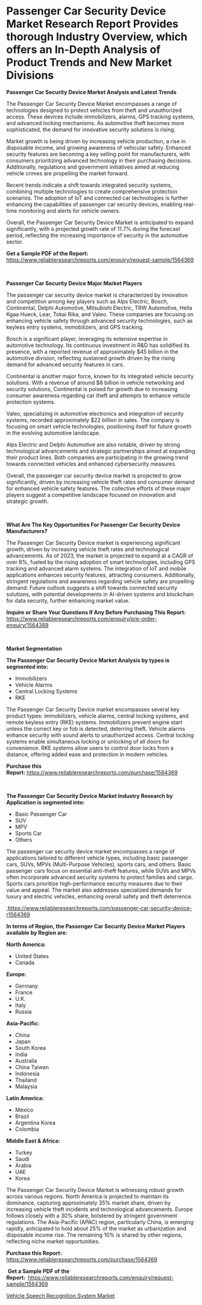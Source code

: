 <p><h1>Passenger Car Security Device Market Research Report Provides thorough Industry Overview, which offers an In-Depth Analysis of Product Trends and New Market Divisions</h1></p><p><strong>Passenger Car Security Device Market Analysis and Latest Trends</strong></p>
<p><p>The Passenger Car Security Device Market encompasses a range of technologies designed to protect vehicles from theft and unauthorized access. These devices include immobilizers, alarms, GPS tracking systems, and advanced locking mechanisms. As automotive theft becomes more sophisticated, the demand for innovative security solutions is rising. </p><p>Market growth is being driven by increasing vehicle production, a rise in disposable income, and growing awareness of vehicular safety. Enhanced security features are becoming a key selling point for manufacturers, with consumers prioritizing advanced technology in their purchasing decisions. Additionally, regulations and government initiatives aimed at reducing vehicle crimes are propelling the market forward.</p><p>Recent trends indicate a shift towards integrated security systems, combining multiple technologies to create comprehensive protection scenarios. The adoption of IoT and connected car technologies is further enhancing the capabilities of passenger car security devices, enabling real-time monitoring and alerts for vehicle owners.</p><p>Overall, the Passenger Car Security Device Market is anticipated to expand significantly, with a projected growth rate of 11.7% during the forecast period, reflecting the increasing importance of security in the automotive sector.</p></p>
<p><strong>Get a Sample PDF of the Report:&nbsp;</strong> <a href="https://www.reliableresearchreports.com/enquiry/request-sample/1564369?utm_campaign=2251&utm_medium=2&utm_source=Github&utm_content=ia&utm_term=30032025&utm_id=passenger-car-security-device">https://www.reliableresearchreports.com/enquiry/request-sample/1564369</a></p>
<p>&nbsp;</p>
<p><strong>Passenger Car Security Device Major Market Players</strong></p>
<p><p>The passenger car security device market is characterized by innovation and competition among key players such as Alps Electric, Bosch, Continental, Delphi Automotive, Mitsubishi Electric, TRW Automotive, Hella Kgaa Hueck, Lear, Tokai Rika, and Valeo. These companies are focusing on enhancing vehicle safety through advanced security technologies, such as keyless entry systems, immobilizers, and GPS tracking.</p><p>Bosch is a significant player, leveraging its extensive expertise in automotive technology. Its continuous investment in R&D has solidified its presence, with a reported revenue of approximately $45 billion in the automotive division, reflecting sustained growth driven by the rising demand for advanced security features in cars.</p><p>Continental is another major force, known for its integrated vehicle security solutions. With a revenue of around $8 billion in vehicle networking and security solutions, Continental is poised for growth due to increasing consumer awareness regarding car theft and attempts to enhance vehicle protection systems.</p><p>Valeo, specializing in automotive electronics and integration of security systems, recorded approximately $22 billion in sales. The company is focusing on smart vehicle technologies, positioning itself for future growth in the evolving automotive landscape.</p><p>Alps Electric and Delphi Automotive are also notable, driven by strong technological advancements and strategic partnerships aimed at expanding their product lines. Both companies are participating in the growing trend towards connected vehicles and enhanced cybersecurity measures.</p><p>Overall, the passenger car security device market is projected to grow significantly, driven by increasing vehicle theft rates and consumer demand for enhanced vehicle safety features. The collective efforts of these major players suggest a competitive landscape focused on innovation and strategic growth.</p></p>
<p>&nbsp;</p>
<p><strong>What Are The Key Opportunities For Passenger Car Security Device Manufacturers?</strong></p>
<p><p>The Passenger Car Security Device market is experiencing significant growth, driven by increasing vehicle theft rates and technological advancements. As of 2023, the market is projected to expand at a CAGR of over 8%, fueled by the rising adoption of smart technologies, including GPS tracking and advanced alarm systems. The integration of IoT and mobile applications enhances security features, attracting consumers. Additionally, stringent regulations and awareness regarding vehicle safety are propelling demand. Future outlook suggests a shift towards connected security solutions, with potential developments in AI-driven systems and blockchain for data security, further enhancing market value.</p></p>
<p><strong>Inquire or Share Your Questions If Any Before Purchasing This Report:</strong> <a href="https://www.reliableresearchreports.com/enquiry/pre-order-enquiry/1564369?utm_campaign=2251&utm_medium=2&utm_source=Github&utm_content=ia&utm_term=30032025&utm_id=passenger-car-security-device">https://www.reliableresearchreports.com/enquiry/pre-order-enquiry/1564369</a></p>
<p>&nbsp;</p>
<p><strong>Market Segmentation</strong></p>
<p><strong>The Passenger Car Security Device Market Analysis by types is segmented into:</strong></p>
<p><ul><li>Immobilizers</li><li>Vehicle Alarms</li><li>Central Locking Systems</li><li>RKE</li></ul></p>
<p><p>The Passenger Car Security Device market encompasses several key product types: immobilizers, vehicle alarms, central locking systems, and remote keyless entry (RKE) systems. Immobilizers prevent engine start unless the correct key or fob is detected, deterring theft. Vehicle alarms enhance security with sound alerts to unauthorized access. Central locking systems enable simultaneous locking or unlocking of all doors for convenience. RKE systems allow users to control door locks from a distance, offering added ease and protection in modern vehicles.</p></p>
<p><strong>Purchase this Report:&nbsp;</strong><a href="https://www.reliableresearchreports.com/purchase/1564369?utm_campaign=2251&utm_medium=2&utm_source=Github&utm_content=ia&utm_term=30032025&utm_id=passenger-car-security-device">https://www.reliableresearchreports.com/purchase/1564369</a></p>
<p>&nbsp;</p>
<p><strong>The Passenger Car Security Device Market Industry Research by Application is segmented into:</strong></p>
<p><ul><li>Basic Passenger Car</li><li>SUV</li><li>MPV</li><li>Sports Car</li><li>Others</li></ul></p>
<p><p>The passenger car security device market encompasses a range of applications tailored to different vehicle types, including basic passenger cars, SUVs, MPVs (Multi-Purpose Vehicles), sports cars, and others. Basic passenger cars focus on essential anti-theft features, while SUVs and MPVs often incorporate advanced security systems to protect families and cargo. Sports cars prioritize high-performance security measures due to their value and appeal. The market also addresses specialized demands for luxury and electric vehicles, enhancing overall safety and theft deterrence.</p></p>
<p><a href="https://www.reliableresearchreports.com/passenger-car-security-device-r1564369?utm_campaign=2251&utm_medium=2&utm_source=Github&utm_content=ia&utm_term=30032025&utm_id=passenger-car-security-device">&nbsp;https://www.reliableresearchreports.com/passenger-car-security-device-r1564369</a></p>
<p><strong>In terms of Region, the Passenger Car Security Device Market Players available by Region are:</strong></p>
<p>
    <p> <strong> North America: </strong>
        <ul>
            <li>United States</li>
            <li>Canada</li>
        </ul>
        </p> 
    <p> <strong> Europe: </strong>
        <ul>
            <li>Germany</li>
            <li>France</li>
            <li>U.K.</li>
            <li>Italy</li>
            <li>Russia</li>
        </ul>
        </p> 
    <p> <strong> Asia-Pacific: </strong>
        <ul>
            <li>China</li>
            <li>Japan</li>
            <li>South Korea</li>
            <li>India</li>
            <li>Australia</li>
            <li>China Taiwan</li>
            <li>Indonesia</li>
            <li>Thailand</li>
            <li>Malaysia</li>
        </ul>
        </p> 
    <p> <strong> Latin America: </strong>
        <ul>
            <li>Mexico</li>
            <li>Brazil</li>
            <li>Argentina Korea</li>
            <li>Colombia</li>
        </ul>
        </p> 
    <p> <strong> Middle East & Africa: </strong>
        <ul>
            <li>Turkey</li>
            <li>Saudi</li>
            <li>Arabia</li>
            <li>UAE</li>
            <li>Korea</li>
        </ul>
    </p>
    </p>
<p><p>The Passenger Car Security Device Market is witnessing robust growth across various regions. North America is projected to maintain its dominance, capturing approximately 35% market share, driven by increasing vehicle theft incidents and technological advancements. Europe follows closely with a 30% share, bolstered by stringent government regulations. The Asia-Pacific (APAC) region, particularly China, is emerging rapidly, anticipated to hold about 25% of the market as urbanization and disposable income rise. The remaining 10% is shared by other regions, reflecting niche market opportunities.</p></p>
<p><strong>Purchase this Report: </strong><a href="https://www.reliableresearchreports.com/purchase/1564369?utm_campaign=2251&utm_medium=2&utm_source=Github&utm_content=ia&utm_term=30032025&utm_id=passenger-car-security-device">https://www.reliableresearchreports.com/purchase/1564369</a></p>
<p>&nbsp;<strong>Get a Sample PDF of the Report:&nbsp;&nbsp;</strong><a href="https://www.reliableresearchreports.com/enquiry/request-sample/1564369?utm_campaign=2251&utm_medium=2&utm_source=Github&utm_content=ia&utm_term=30032025&utm_id=passenger-car-security-device">https://www.reliableresearchreports.com/enquiry/request-sample/1564369</a></p>
<p><strong></strong></p>
<p><p><a href="https://github.com/AngelaWalsh696/Market-Research-Report-List-2/blob/main/vehicle-speech-recognition-system-market.md?utm_campaign=2251&utm_medium=2&utm_source=Github&utm_content=ia&utm_term=30032025&utm_id=passenger-car-security-device">Vehicle Speech Recognition System Market</a></p></p>